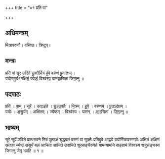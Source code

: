 +++
title = "०१ प्रति वां"

+++
## अधिमन्त्रम्
मित्रावरुणौ। वसिष्ठः। त्रिष्टुप्।

## मन्त्रः
प्रति॑ वां॒ सूर॒ उदि॑ते सू॒क्तैर्मि॒त्रं हु॑वे॒ वरु॑णं पू॒तद॑क्षम् ।  
ययो॑रसु॒र्य१॒॑मक्षि॑तं॒ ज्येष्ठं॒ विश्व॑स्य॒ याम॑न्ना॒चिता॑ जिग॒त्नु ॥

## पदपाठः
प्रति॑ । वा॒म् । सूरे॑ । उत्ऽइ॑ते । सु॒ऽउ॒क्तैः । मि॒त्रम् । हु॒वे॒ । वरु॑णम् । पू॒तऽद॑क्षम् ।  
ययोः॑ । अ॒सु॒र्य॑म् । अक्षि॑तम् । ज्येष्ठ॑म् । विश्व॑स्य । याम॑न् । आ॒ऽचिता॑ । जि॒ग॒त्नु ॥

## भाष्यम्
सूरे सूर्ये उदिते प्रातःसवने मित्रं पूतदक्षं शुद्धबलं वरुणं वां सूक्तैः प्रतिहुवे आह्वये ययोर्मित्रावरुणयोः अक्षितं अक्षिणं अतएव ज्येष्ठं असुर्यं बलं आचिता आचिते उपाचिते शूरसङ्घैरुपेते यामन्यामनि सङ्ग्रामे विश्वस्य शत्रुसङ्घस्य जिगत्नु जेतृ भवति ॥ १ ॥